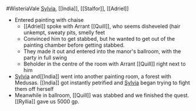 #WisteriaVale 
[Sylvia](Sylvia.md), [[India]], [[Stalfor]], [[Adriel]]

- Entered painting with chaise
	- [[Adriel]] spoke with Arrant [[Quill]], who seems disheveled (hair unkempt, sweaty pits, smelly feet
	- Convinced him to get stabbed, but he wanted to get out of the painting chamber before getting stabbed.
	- They made it out and entered into the manor's ballroom, with the party in full swing
	- Beholder in the centre of the room with Arrant [[Quill]] right next to him
- [Sylvia](Sylvia.md) and[[India]] went into another painting room, a forest with Medusas. [[India]] got instantly petrified and [Sylvia](Sylvia.md) began trying to fight them off herself
- Meanwhile in ballroom, [[Quill]] was stabbed and we finished the quest. [[Ryllia]] gave us 5000 gp.